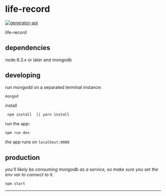 # life-record

[![generator-api](https://img.shields.io/badge/built%20with-generator--api-green.svg)](https://github.com/ndelvalle/generator-api)

life-record



## dependencies

node 6.3.x or later and mongodb

## developing

run mongodd on a separated terminal instance:

```
mongod
```
install 
```
 npm install  || yarn install 
```
run the app:

```bash
npm run dev
```

the app runs on `localhost:8080`

## production

_you'll likely be consuming mongodb as a service, so make sure you set the env var to connect to it._

```bash
npm start
```





--------------------------------------------------------------------------------
